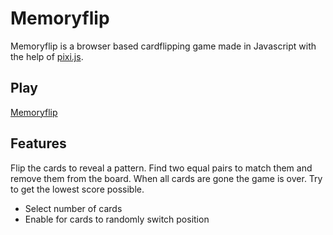 # Memoryflip

Memoryflip is a browser based cardflipping game made in Javascript with the help of [pixi.js](http://www.pixijs.com/).


## Play
[Memoryflip](https://rikhartbekkevold.github.io/project_sources/cardflip-game/index.html)

## Features

Flip the cards to reveal a pattern. Find two equal pairs to match them and remove them from the board. When
all cards are gone the game is over. Try to get the lowest score possible.

- Select number of cards 
- Enable for cards to randomly switch position 
